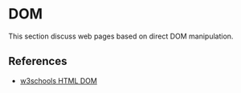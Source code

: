 # DOM

This section discuss web pages based on direct DOM manipulation.

## References

* [w3schools HTML DOM](https://www.w3schools.com/js/js_htmldom.asp)